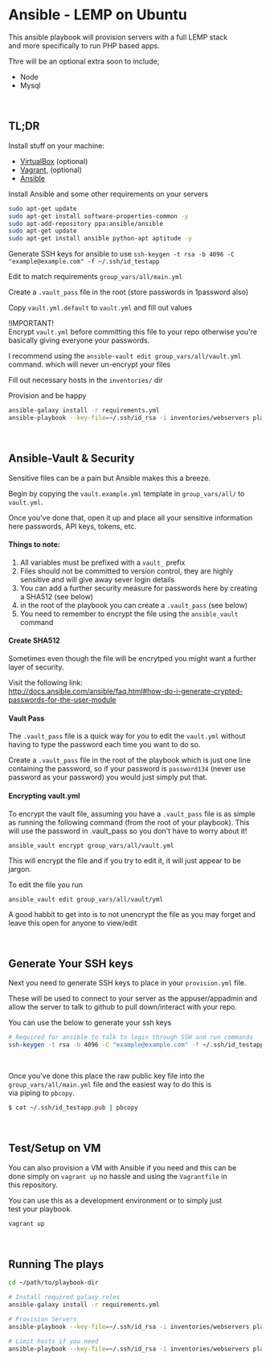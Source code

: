 # Ansible - LEMP on Ubuntu

This ansible playbook will provision servers with a full LEMP stack   
and more specifically to run PHP based apps.

Thre will be an optional extra soon to include;

- Node
- Mysql

<br>

## TL;DR

Install stuff on your machine:

- [VirtualBox](https://www.virtualbox.org/wiki/Downloads) (optional)
- [Vagrant](https://www.vagrantup.com/downloads.html), (optional)
- [Ansible](http://docs.ansible.com/ansible/intro_installation.html#latest-releases-on-mac-osx)

Install Ansible and some other requirements on your servers

```bash
sudo apt-get update
sudo apt-get install software-properties-common -y
sudo apt-add-repository ppa:ansible/ansible
sudo apt-get update
sudo apt-get install ansible python-apt aptitude -y
```
Generate SSH keys for ansible to use 
`ssh-keygen -t rsa -b 4096 -C "example@example.com" -f ~/.ssh/id_testapp`

Edit to match requirements `group_vars/all/main.yml`

Create a `.vault_pass` file in the root (store passwords in 1password also)

Copy `vault.yml.default` to `vault.yml` and fill out values

!IMPORTANT!  
Encrypt `vault.yml` before committing this file to your repo otherwise you're basically giving
everyone your passwords.  

I recommend using the `ansible-vault edit group_vars/all/vault.yml` command.
which will never un-encrypt your files

Fill out necessary hosts in the `inventories/` dir

Provision and be happy
```bash
ansible-galaxy install -r requirements.yml
ansible-playbook --key-file=~/.ssh/id_rsa -i inventories/webservers playbook.servers.yml
```
<br>

## Ansible-Vault & Security

Sensitive files can be a pain but Ansible makes this a breeze.

Begin by copying the `vault.example.yml` template in `group_vars/all/` to `vault.yml`.

Once you've done that, open it up and place all your sensitive information here passwords, API keys, tokens, etc.

#### Things to note:

1. All variables must be prefixed with a `vault_` prefix
2. Files should not be committed to version control, they are highly sensitive
   and will give away sever login details
3. You can add a further security measure for passwords here by creating a SHA512 (see below)
4. in the root of the playbook you can create a `.vault_pass` (see below)
5. You need to remember to encrypt the file using the `ansible_vault` command

#### Create SHA512

Sometimes even though the file will be encrytped you might want a further
layer of security.

Visit the following link:  
http://docs.ansible.com/ansible/faq.html#how-do-i-generate-crypted-passwords-for-the-user-module

#### Vault Pass

The `.vault_pass` file is a quick way for you to edit the `vault.yml`
without having to type the password each time you want to do so.

Create a `.vault_pass` file in the root of the playbook which is just one line
containing the password, so if your password is `password134` (never use password as your password)
you would just simply put that.

#### Encrypting vault.yml

To encrypt the vault file, assuming you have a `.vault_pass` file is as simple
as running the following command (from the root of your playbook).  This will use the password in .vault_pass so you don't have to worry about it!

`ansible_vault encrypt group_vars/all/vault.yml`

This will encrypt the file and if you try to edit it, it will just appear to be jargon.

To edit the file you run

`ansible_vault edit group_vars/all/vault/yml`

A good habbit to get into is to not unencrypt the file as you may forget and leave this open for anyone to view/edit

<br>

## Generate Your SSH keys

Next you need to generate SSH keys to place in your `provision.yml` file.

These will be used to connect to your server as the appuser/appadmin and allow
the server to talk to github to pull down/interact with your repo.

You can use the below to generate your ssh keys

```bash
# Required for ansible to talk to login through SSH and run commands
ssh-keygen -t rsa -b 4096 -C "example@example.com" -f ~/.ssh/id_testapp
```

<br>

Once you've done this place the raw public key file into the  
`group_vars/all/main.yml` file and the easiest way to do this is  
via piping to `pbcopy`.

```bash
$ cat ~/.ssh/id_testapp.pub | pbcopy
```
<br>

## Test/Setup on VM

You can also provision a VM with Ansible if you need and this can be  
done simply on `vagrant up` no hassle and using the `Vagrantfile` in  
this repository.

You can use this as a development environment or to simply just  
test your playbook.

```bash
vagrant up
```

<br>

## Running The plays

```bash
cd ~/path/to/playbook-dir

# Install required galaxy roles
ansible-galaxy install -r requirements.yml

# Provision Servers
ansible-playbook --key-file=~/.ssh/id_rsa -i inventories/webservers playbook.servers.yml

# Limit hosts if you need
ansible-playbook --key-file=~/.ssh/id_rsa -i inventories/webservers playbook.servers.yml --limit=server_group
```

